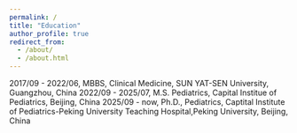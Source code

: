 ```yaml
---
permalink: /
title: "Education"
author_profile: true
redirect_from: 
  - /about/
  - /about.html
---
```


2017/09 - 2022/06, MBBS, Clinical Medicine, SUN YAT-SEN University, Guangzhou, China
2022/09 - 2025/07, M.S. Pediatrics, Capital Institue of Pediatrics, Beijing, China
2025/09 - now, Ph.D., Pediatrics, Captital Institute of Pediatrics-Peking University Teaching Hospital,Peking University, Beijing, China
